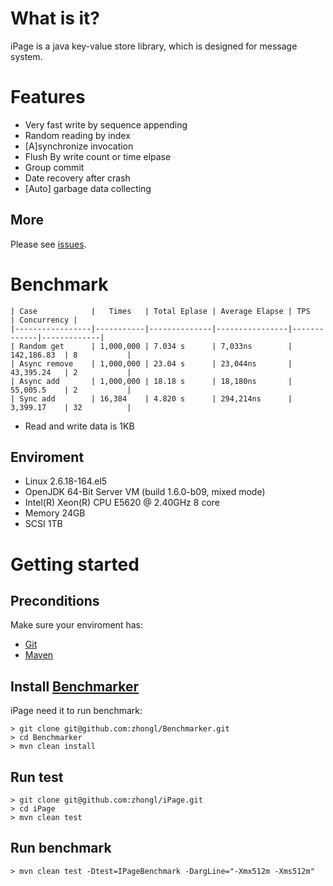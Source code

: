 # What is it?

iPage is a java key-value store library, which is designed for message system.

# Features

* Very fast write by sequence appending
* Random reading by index
* \[A\]synchronize invocation
* Flush By write count or time elpase
* Group commit
* Date recovery after crash
* \[Auto\] garbage data collecting

## More

Please see [issues](https://github.com/zhongl/iPage/issues?sort=created&direction=desc&state=open&page=1).

# Benchmark

    | Case            |   Times   | Total Eplase | Average Elapse | TPS         | Concurrency |
    |-----------------|-----------|--------------|----------------|-------------|-------------|
    | Random get      | 1,000,000 | 7.034 s      | 7,033ns        | 142,186.83  | 8           |
    | Async remove    | 1,000,000 | 23.04 s      | 23,044ns       | 43,395.24   | 2           |
    | Async add       | 1,000,000 | 18.18 s      | 18,180ns       | 55,005.5    | 2           |
    | Sync add        | 16,384    | 4.820 s      | 294,214ns      | 3,399.17    | 32          |

* Read and write data is 1KB

## Enviroment

* Linux 2.6.18-164.el5
* OpenJDK 64-Bit Server VM (build 1.6.0-b09, mixed mode)
* Intel(R) Xeon(R) CPU E5620  @ 2.40GHz 8 core
* Memory 24GB
* SCSI 1TB

# Getting started

## Preconditions

Make sure your enviroment has:

* [Git](http://git-scm.com/)
* [Maven](http://maven.apache.org/)

## Install [Benchmarker](https://github.com/zhongl/Benchmarker)

iPage need it to run benchmark:

    > git clone git@github.com:zhongl/Benchmarker.git
    > cd Benchmarker
    > mvn clean install

## Run test

    > git clone git@github.com:zhongl/iPage.git
    > cd iPage
    > mvn clean test

## Run benchmark

    > mvn clean test -Dtest=IPageBenchmark -DargLine="-Xmx512m -Xms512m"
